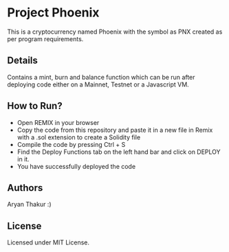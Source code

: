 # Project Phoenix
This is a cryptocurrency named Phoenix with the symbol as PNX created as per program requirements.

## Details
Contains a mint, burn and balance function which can be run after deploying code either on a Mainnet, Testnet or a Javascript VM.

## How to Run?
- Open REMIX in your browser
- Copy the code from this repository and paste it in a new file in Remix with a .sol extension to create a Solidity file
- Compile the code by pressing Ctrl + S
- Find the Deploy Functions tab on the left hand bar and click on DEPLOY in it.
- You have successfully deployed the code

## Authors
Aryan Thakur :)

## License 
Licensed under MIT License.
